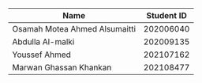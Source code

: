 <table>
    <thead>
      <tr>
        <th>Name</th>
        <th>Student ID</th>
      </tr>
    </thead>
    <tbody>
      <tr>
        <td>Osamah Motea Ahmed Alsumaitti</td>
        <td>202006040</td>
      </tr>
      <tr>
        <td>Abdulla Al-malki</td>
        <td>202009135</td>
      </tr>
      <tr>
        <td>Youssef Ahmed</td>
        <td>202107162</td>
      </tr>
      <tr>
        <td>Marwan Ghassan Khankan</td>
        <td>202108477</td>
      </tr>
    </tbody>
  </table>
